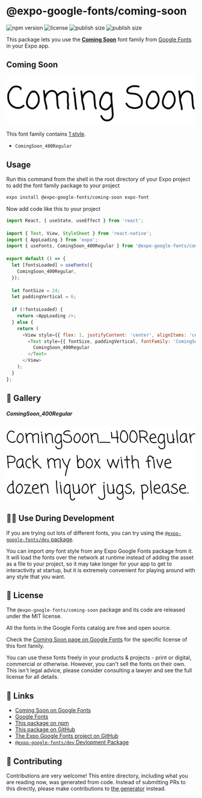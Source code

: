 # @expo-google-fonts/coming-soon

![npm version](https://flat.badgen.net/npm/v/@expo-google-fonts/coming-soon)
![license](https://flat.badgen.net/github/license/expo/google-fonts)
![publish size](https://flat.badgen.net/packagephobia/install/@expo-google-fonts/coming-soon)
![publish size](https://flat.badgen.net/packagephobia/publish/@expo-google-fonts/coming-soon)

This package lets you use the [**Coming Soon**](https://fonts.google.com/specimen/Coming+Soon) font family from [Google Fonts](https://fonts.google.com/) in your Expo app.

## Coming Soon

![Coming Soon](./font-family.png)

This font family contains [1 style](#-gallery).

- `ComingSoon_400Regular`

## Usage

Run this command from the shell in the root directory of your Expo project to add the font family package to your project
```sh
expo install @expo-google-fonts/coming-soon expo-font
```

Now add code like this to your project
```js
import React, { useState, useEffect } from 'react';

import { Text, View, StyleSheet } from 'react-native';
import { AppLoading } from 'expo';
import { useFonts, ComingSoon_400Regular } from '@expo-google-fonts/coming-soon';

export default () => {
  let [fontsLoaded] = useFonts({
    ComingSoon_400Regular,
  });

  let fontSize = 24;
  let paddingVertical = 6;

  if (!fontsLoaded) {
    return <AppLoading />;
  } else {
    return (
      <View style={{ flex: 1, justifyContent: 'center', alignItems: 'center' }}>
        <Text style={{ fontSize, paddingVertical, fontFamily: 'ComingSoon_400Regular' }}>
          ComingSoon_400Regular
        </Text>
      </View>
    );
  }
};

```

## 🔡 Gallery

##### ComingSoon_400Regular
![ComingSoon_400Regular](./ComingSoon_400Regular.ttf.png)


## 👩‍💻 Use During Development

If you are trying out lots of different fonts, you can try using the [`@expo-google-fonts/dev` package](https://github.com/expo/google-fonts/tree/master/font-packages/dev#readme).

You can import *any* font style from any Expo Google Fonts package from it. It will load the fonts
over the network at runtime instead of adding the asset as a file to your project, so it may take longer
for your app to get to interactivity at startup, but it is extremely convenient
for playing around with any style that you want.

## 📖 License

The `@expo-google-fonts/coming-soon` package and its code are released under the MIT license.

All the fonts in the Google Fonts catalog are free and open source.

Check the [Coming Soon page on Google Fonts](https://fonts.google.com/specimen/Coming+Soon) for the specific license of this font family.

You can use these fonts freely in your products & projects - print or digital, commercial or otherwise. However, you can't sell the fonts on their own. This isn't legal advice, please consider consulting a lawyer and see the full license for all details.

## 🔗 Links

- [Coming Soon on Google Fonts](https://fonts.google.com/specimen/Coming+Soon)
- [Google Fonts](https://fonts.google.com/)
- [This package on npm](https://www.npmjs.com/package/@expo-google-fonts/coming-soon)
- [This package on GitHub](https://github.com/expo/google-fonts/tree/master/font-packages/coming-soon)
- [The Expo Google Fonts project on GitHub](https://github.com/expo/google-fonts)
- [`@expo-google-fonts/dev` Devlopment Package](https://github.com/expo/google-fonts/tree/master/font-packages/dev)

## 🤝 Contributing

Contributions are very welcome! This entire directory, including what you are reading now, was generated from code. Instead of submitting PRs to this directly, please make contributions to [the generator](https://github.com/expo/google-fonts/tree/master/packages/generator) instead.
